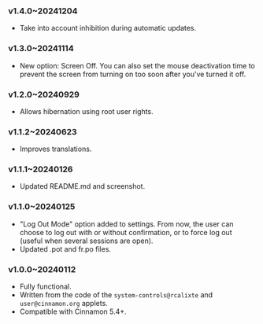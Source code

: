 ### v1.4.0~20241204

* Take into account inhibition during automatic updates.

### v1.3.0~20241114

* New option: Screen Off. You can also set the mouse deactivation time to prevent the screen from turning on too soon after you've turned it off.

### v1.2.0~20240929

* Allows hibernation using root user rights.

### v1.1.2~20240623

* Improves translations.

### v1.1.1~20240126

* Updated README.md and screenshot.

### v1.1.0~20240125

* "Log Out Mode" option added to settings. From now, the user can choose to log out with or without confirmation, or to force log out (useful when several sessions are open).
* Updated .pot and fr.po files.

### v1.0.0~20240112

* Fully functional.
* Written from the code of the `system-controls@rcalixte` and `user@cinnamon.org` applets.
* Compatible with Cinnamon 5.4+.
